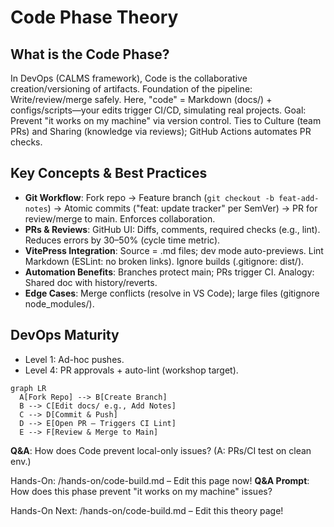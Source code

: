 # Code Phase Theory

## What is the Code Phase?
In DevOps (CALMS framework), Code is the collaborative creation/versioning of artifacts. Foundation of the pipeline: Write/review/merge safely. Here, "code" = Markdown (docs/) + configs/scripts—your edits trigger CI/CD, simulating real projects. Goal: Prevent "it works on my machine" via version control. Ties to Culture (team PRs) and Sharing (knowledge via reviews); GitHub Actions automates PR checks.

## Key Concepts & Best Practices
- **Git Workflow**: Fork repo → Feature branch (`git checkout -b feat-add-notes`) → Atomic commits ("feat: update tracker" per SemVer) → PR for review/merge to main. Enforces collaboration.
- **PRs & Reviews**: GitHub UI: Diffs, comments, required checks (e.g., lint). Reduces errors by 30–50% (cycle time metric).
- **VitePress Integration**: Source = .md files; dev mode auto-previews. Lint Markdown (ESLint: no broken links). Ignore builds (.gitignore: dist/).
- **Automation Benefits**: Branches protect main; PRs trigger CI. Analogy: Shared doc with history/reverts.
- **Edge Cases**: Merge conflicts (resolve in VS Code); large files (gitignore node_modules/).

## DevOps Maturity
- Level 1: Ad-hoc pushes.
- Level 4: PR approvals + auto-lint (workshop target).

```mermaid
graph LR
  A[Fork Repo] --> B[Create Branch]
  B --> C[Edit docs/ e.g., Add Notes]
  C --> D[Commit & Push]
  D --> E[Open PR – Triggers CI Lint]
  E --> F[Review & Merge to Main]
```

**Q&A**: How does Code prevent local-only issues? (A: PRs/CI test on clean env.)

Hands-On: /hands-on/code-build.md – Edit this page now!
**Q&A Prompt**: How does this phase prevent "it works on my machine" issues?

Hands-On Next: /hands-on/code-build.md – Edit this theory page!
